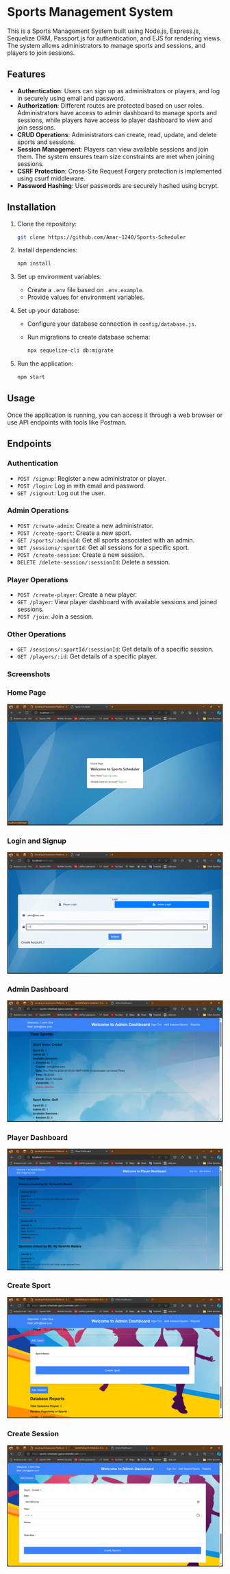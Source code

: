 # Sports Management System

This is a Sports Management System built using Node.js, Express.js, Sequelize ORM, Passport.js for authentication, and EJS for rendering views. The system allows administrators to manage sports and sessions, and players to join sessions.

## Features

- **Authentication**: Users can sign up as administrators or players, and log in securely using email and password.
- **Authorization**: Different routes are protected based on user roles. Administrators have access to admin dashboard to manage sports and sessions, while players have access to player dashboard to view and join sessions.
- **CRUD Operations**: Administrators can create, read, update, and delete sports and sessions.
- **Session Management**: Players can view available sessions and join them. The system ensures team size constraints are met when joining sessions.
- **CSRF Protection**: Cross-Site Request Forgery protection is implemented using csurf middleware.
- **Password Hashing**: User passwords are securely hashed using bcrypt.

## Installation

1. Clone the repository:

   ```bash
   git clone https://github.com/Amar-1240/Sports-Scheduler
   ```

2. Install dependencies:

   ```bash
   npm install
   ```

3. Set up environment variables:
   - Create a `.env` file based on `.env.example`.
   - Provide values for environment variables.

4. Set up your database:
   - Configure your database connection in `config/database.js`.
   - Run migrations to create database schema:

     ```bash
     npx sequelize-cli db:migrate
     ```

5. Run the application:

   ```bash
   npm start
   ```

## Usage

Once the application is running, you can access it through a web browser or use API endpoints with tools like Postman.

## Endpoints

### Authentication

- `POST /signup`: Register a new administrator or player.
- `POST /login`: Log in with email and password.
- `GET /signout`: Log out the user.

### Admin Operations

- `POST /create-admin`: Create a new administrator.
- `POST /create-sport`: Create a new sport.
- `GET /sports/:adminId`: Get all sports associated with an admin.
- `GET /sessions/:sportId`: Get all sessions for a specific sport.
- `POST /create-session`: Create a new session.
- `DELETE /delete-session/:sessionId`: Delete a session.

### Player Operations

- `POST /create-player`: Create a new player.
- `GET /player`: View player dashboard with available sessions and joined sessions.
- `POST /join`: Join a session.

### Other Operations

- `GET /sessions/:sportId/:sessionId`: Get details of a specific session.
- `GET /players/:id`: Get details of a specific player.


### Screenshots

### Home Page
![Home Page](screenshots/Home-Page.png)

### Login and Signup
![Login/Signup Interface](screenshots/Login-Signup.png)

### Admin Dashboard
![Admin Dashboard](screenshots/Admindashboard.png)

### Player Dashboard
![Player Dashboard](screenshots/Playerdashboard.png)

### Create Sport
![Create Sport](screenshots/Create-Sport.png)

### Create Session
![Create Session](screenshots/Create-Session.png)
